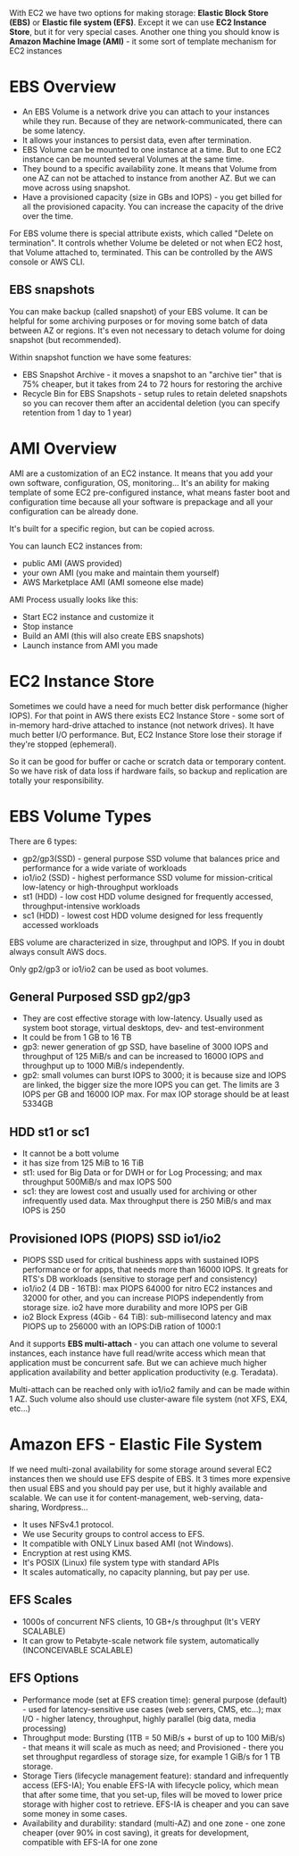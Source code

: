 With EC2 we have two options for making storage: **Elastic Block Store (EBS)** or **Elastic file system (EFS)**.
Except it we can use **EC2 Instance Store**, but it for very special cases.
Another one thing you should know is **Amazon Machine Image (AMI)** - it some sort of template mechanism for EC2 instances

# EBS Overview

- An EBS Volume is a network drive you can attach to your instances while they run. Because of they are network-communicated, there can be some latency.
- It allows your instances to persist data, even after termination.
- EBS Volume can be mounted to one instance at a time. But to one EC2 instance can be mounted several Volumes at the same time.
- They bound to a specific availability zone. It means that Volume from one AZ can not be attached to instance from another AZ. But we can move across using snapshot.
- Have a provisioned capacity (size in GBs and IOPS) - you get billed for all the provisioned capacity. You can increase the capacity of the drive over the time.

For EBS volume there is special attribute exists, which called "Delete on termination". It controls whether Volume be deleted or not when EC2 host, that Volume attached to, terminated. This can be controlled by the AWS console or AWS CLI.

## EBS snapshots

You can make backup (called snapshot) of your EBS volume. It can be helpful for some archiving purposes or for moving some batch of data between AZ or regions. It's even not necessary to detach volume for doing snapshot (but recommended).

Within snapshot function we have some features:
- EBS Snapshot Archive - it moves a snapshot to an "archive tier" that is 75% cheaper, but it takes from 24 to 72 hours for restoring the archive
- Recycle Bin for EBS Snapshots - setup rules to retain deleted snapshots so you can recover them after an accidental deletion (you can specify retention from 1 day to 1 year)

# AMI Overview

AMI are a customization of an EC2 instance. It means that you add your own software, configuration, OS, monitoring... It's an ability for making template of some EC2 pre-configured instance, what means faster boot and configuration time because all your software is prepackage and all your configuration can be already done.

It's built for a specific region, but can be copied across.

You can launch EC2 instances from:
- public AMI (AWS provided)
- your own AMI (you make and maintain them yourself)
- AWS Marketplace AMI (AMI someone else made)

AMI Process usually looks like this:
- Start EC2 instance and customize it
- Stop instance
- Build an AMI (this will also create EBS snapshots)
- Launch instance from AMI you made

# EC2 Instance Store

Sometimes we could have a need for much better disk performance (higher IOPS). For that point in AWS there exists EC2 Instance Store - some sort of in-memory hard-drive attached to instance (not network drives). It have much better I/O performance. But, EC2 Instance Store lose their storage if they're stopped (ephemeral).

So it can be good for buffer or cache or scratch data or temporary content. So we have risk of data loss if hardware fails, so backup and replication are totally your responsibility.

# EBS Volume Types
There are 6 types:
- gp2/gp3(SSD) - general purpose SSD volume that balances price and performance for a wide variate of workloads
- io1/io2 (SSD) - highest performance SSD volume for mission-critical low-latency or high-throughput workloads
- st1 (HDD) - low cost HDD volume designed for frequently accessed, throughput-intensive workloads
- sc1 (HDD) - lowest cost HDD volume designed for less frequently accessed workloads

EBS volume are characterized in size, throughput and IOPS. If you in doubt always consult AWS docs.

Only gp2/gp3 or io1/io2 can be used as boot volumes.

## General Purposed SSD gp2/gp3
- They are cost effective storage with low-latency. Usually used as system boot storage, virtual desktops, dev- and test-environment
- It could be from 1 GB to 16 TB
- gp3: newer generation of gp SSD, have baseline of 3000 IOPS and throughput of 125 MiB/s and can be increased to 16000 IOPS and throughput up to 1000 MiB/s independently.
- gp2: small volumes can burst IOPS to 3000; it is because size and IOPS are linked, the bigger size the more IOPS you can get. The limits are 3 IOPS per GB and 16000 IOP max. For max IOP storage should be at least 5334GB

## HDD st1 or sc1
- It cannot be a bott volume
- it has size from 125 MiB to 16 TiB
- st1: used for Big Data or for DWH or for Log Processing; and max throughput 500MiB/s and max IOPS 500
- sc1: they are lowest cost and usually used for archiving or other infrequently used data. Max throughput there is 250 MiB/s and max IOPS is 250

## Provisioned IOPS (PIOPS) SSD io1/io2
- PIOPS SSD used for critical bushiness apps with sustained IOPS performance or for apps, that needs more than 16000 IOPS. It greats for RTS's DB workloads (sensitive to storage perf and consistency)
- io1/io2 (4 DB - 16TB): max PIOPS 64000 for nitro EC2 instances and 32000 for other, and you can increase PIOPS independently from storage size. io2 have more durability and more IOPS per GiB
- io2 Block Express (4Gib - 64 TiB): sub-millisecond latency and max PIOPS up to 256000 with an IOPS:DiB ration of 1000:1

And it supports **EBS multi-attach** - you can attach one volume to several instances, each instance have full read/write access which mean that application must be concurrent safe. But we can achieve much higher application availability and better application productivity (e.g. Teradata).

Multi-attach can be reached only with io1/io2 family and can be made within 1 AZ. Such volume also should use cluster-aware file system (not XFS, EX4, etc...)

# Amazon EFS - Elastic File System
If we need multi-zonal availability for some storage around several EC2 instances then we should use EFS despite of EBS. It 3 times more expensive then usual EBS and you should pay per use, but it highly available and scalable. We can use it for content-management, web-serving, data-sharing, Wordpress...
- It uses NFSv4.1 protocol.
- We use Security groups to control access to EFS.
- It compatible with ONLY Linux based AMI (not Windows).
- Encryption at rest using KMS.
- It's POSIX (Linux) file system type with standard APIs
- It scales automatically, no capacity planning, but pay per use.

## EFS Scales
- 1000s of concurrent NFS clients, 10 GB+/s throughput (It's VERY SCALABLE)
- It can grow to Petabyte-scale network file system, automatically (INCONCEIVABLE SCALABLE)

## EFS Options
- Performance mode (set at EFS creation time): general purpose (default) - used for latency-sensitive use cases (web servers, CMS, etc...); max I/O - higher latency, throughput, highly parallel (big data, media processing)
- Throughput mode: Bursting (1TB = 50 MiB/s + burst of up to 100 MiB/s) - that means it will scale as much as need; and Provisioned - there you set throughput regardless of storage size, for example 1 GiB/s for 1 TB storage.
- Storage Tiers (lifecycle management feature): standard and infrequently access (EFS-IA); You enable EFS-IA with lifecycle policy, which mean that after some time, that you set-up, files will be moved to lower price storage with higher cost to retrieve. EFS-IA is cheaper and you can save some money in some cases.
- Availability and durability: standard (multi-AZ) and one zone - one zone cheaper (over 90% in cost saving), it greats for development, compatible with EFS-IA for one zone